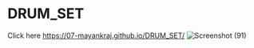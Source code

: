 # DRUM_SET
Click here https://07-mayankraj.github.io/DRUM_SET/
![Screenshot (91)](https://user-images.githubusercontent.com/87657007/172637993-0cec7793-ed78-4e27-a078-beacdc553b90.png)
